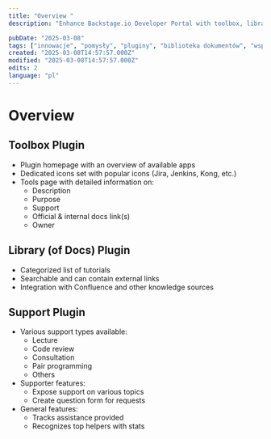 ```yaml
---
title: "Overview "
description: "Enhance Backstage.io Developer Portal with toolbox, library, and support plugins"

pubDate: "2025-03-08"
tags: ["innowacje", "pomysły", "pluginy", "biblioteka dokumentów", "wsparcie", "narzędzia", "integracja"]
created: "2025-03-08T14:57:57.000Z"
modified: "2025-03-08T14:57:57.000Z"
edits: 2
language: "pl"
---
```


# Overview

## Toolbox Plugin
- Plugin homepage with an overview of available apps
- Dedicated icons set with popular icons (Jira, Jenkins, Kong, etc.)
- Tools page with detailed information on:
  - Description
  - Purpose
  - Support
  - Official & internal docs link(s)
  - Owner

## Library (of Docs) Plugin
- Categorized list of tutorials
- Searchable and can contain external links
- Integration with Confluence and other knowledge sources

## Support Plugin
- Various support types available:
  - Lecture
  - Code review
  - Consultation
  - Pair programming
  - Others
- Supporter features:
  - Expose support on various topics
  - Create question form for requests
- General features:
  - Tracks assistance provided
  - Recognizes top helpers with stats